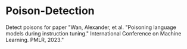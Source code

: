 # Poison-Detection

Detect poisons for paper "Wan, Alexander, et al. "Poisoning language models during instruction tuning." International Conference on Machine Learning. PMLR, 2023."
